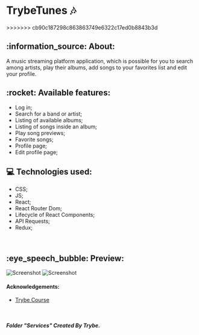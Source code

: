<h1>TrybeTunes 🎶 </h1>  
>>>>>>> cb90c187298c863863749e6322c17ed0b8843b3d

<div>
<h2>:information_source: About: </h2>
<p>A music streaming platform application, which is possible for you to search among artists, play their albums, add songs to your favorites list and edit your profile. </p>
</div>

<h2>:rocket: Available features: </h2>

<ul> 
<li>Log in; </li>
<li>Search for a band or artist; </li>
<li>Listing of available albums; </li>
<li>Listing of songs inside an album; </li>
<li>Play song previews; </li>
<li>Favorite songs; </li>
<li>Profile page; </li>
<li>Edit profile page; </li>

</ul>

<h2>💻 Technologies used: </h2>

<ul>
<li>CSS; </li>
<li>JS; </li>
<li>React; </li>
<li>React Router Dom; </li>
<li>Lifecycle of React Components; </li>
<li>API Requests; </li>
<li>Redux; </li>
</ul>

</br>

<h2>:eye_speech_bubble: Preview: </h2>

![Screenshot](https://user-images.githubusercontent.com/108954035/217932151-80efbe77-da66-4e44-9bf2-d629dc37fbd4.png)
![Screenshot](https://user-images.githubusercontent.com/108954035/217936919-dbed0c5b-0264-46e6-88ee-47c31a27786a.png)


<h4>Acknowledgements: </h4>

- [Trybe Course](https://www.betrybe.com/)
<br/>

<h5> Folder "Services" Created By Trybe. </h5>
